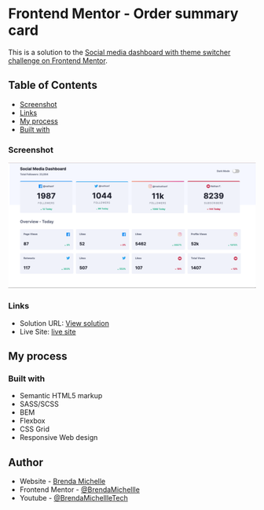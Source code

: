 # Frontend Mentor - Order summary card

This is a solution to the [Social media dashboard with theme switcher challenge on Frontend Mentor](https://www.frontendmentor.io/challenges/social-media-dashboard-with-theme-switcher-6oY8ozp_H).

## Table of Contents

- [Screenshot](#screenshot)
- [Links](#links)
- [My process](#my-process)
- [Built with](#built-with)

### Screenshot

<img src="/images/desktopDesign.png" alt="">

### Links

- Solution URL: [View solution](https://www.frontendmentor.io/solutions/responsive-social-media-dashboard-theme-switch-0vpggWfao)
- Live Site: [live site](https://brendamichellle.github.io/social-media-dashboard/)

## My process

### Built with

- Semantic HTML5 markup
- SASS/SCSS
- BEM
- Flexbox
- CSS Grid
- Responsive Web design

## Author

- Website - [Brenda Michelle](https://brendamichellle.com/)
- Frontend Mentor - [@BrendaMichellle](https://www.frontendmentor.io/profile/BrendaMichellle)
- Youtube - [@BrendaMichellleTech](https://www.youtube.com/channel/UCCbwmyG1DlUxjYkPLIA9qzA)
